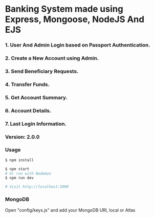 # Banking System made using Express, Mongoose, NodeJS And EJS

### 1. User And Admin Login based on Passport Authentication.
### 2. Create a New Account using Admin.
### 3. Send Beneficiary Requests.
### 4. Transfer Funds.
### 5. Get Account Summary.
### 6. Account Details.
### 7. Last Login Information.

### Version: 2.0.0

### Usage

```sh
$ npm install
```

```sh
$ npm start
# Or run with Nodemon
$ npm run dev

# Visit http://localhost:5000
```

### MongoDB

Open "config/keys.js" and add your MongoDB URI, local or Atlas
